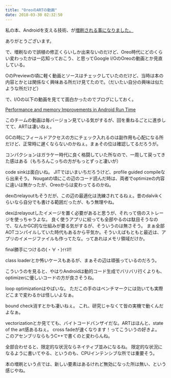 ```yaml
---
title: "OreoのARTの動画"
date: 2018-03-30 02:32:50
---
```


私の本、Androidを支える技術、が[増刷される事になりました。](https://twitter.com/wdpress/status/979259917587636224?s=19)

ありがとうございます。

で、増刷なので誤植の修正くらいしか出来ないのだけど、Oreo時代にどのくらい変わったかは一応知っておこう、と思ってGoogle I/OのOreoの動画とか見直している。

OのPreviewの頃に軽く動画とソースはチェックしていたのだけど、当時は本の内容とかとは関係なく興味ある所だけ見てたので。（だいたい自分の興味は似たような所だけど）

で、I/Oの以下の動画を見てて面白かったのでブログにしておく。

[Performance and memory Improvements in Android Run Time](https://youtu.be/iFE2Utbv1Oo)

このチームの動画は毎バージョン見ている気がするが、回を重ねるごとに進歩してて、ARTは凄いねぇ。

GCの時にフィールドアクセスの方にチェック入れるのは副作用も心配になる所だけど、正常時に遅くならないのかねぇ。まぁその位は確認してるだろうが。

コンパクションはガラケー時代に良く格闘していた所なので、一周して戻ってきた感はある（もちろんこっちの方がもっとずっと凄いが）

code sinkは面白いね。
JITではいまいちだろうけど、profile guided compileなら出来そう。
Nougatの頃にこの辺のコード読んだ時は、両者でoptimizeの内容に違いは無かったが、Oreoからは変わってるのかね。

dexのrelayoutもそうだが、この辺の最適化は洗練されてるねぇ。昔のdalvikくらいなら自分でも書ける範囲だったが、もう無理やね。

dexはrelayoutしたイメージを置く必要があると思うが、それって倍のストレージを使っちゃうよな。
良く使うアプリに絞っても全部やるのは駄目そうなので、なんかGC的な仕組みが要る気がするが、そういうのは無さそう。
まぁ全部AOTコンパイルしていた時代もあるから平気か。そういえばもともと最近は、アプリのイメージファイルも作ってたな。ってあれはメモリ領域だけか。

final勝手につけるの(・∀・)ｲｲﾈ!!

class loaderとか怖いケースもあるが、まぁその辺は頑張っているのだろう。

こういうのを見ると、やはりAndroidは動的コード生成でバリバリ行くよりも、optimizerに優しいコードの方が良さそうね。

loop optimizationはやばいな。
ただこの手のはベンチマークには効いても実際どこまで変わるかは怪しいよなぁ。

bound check消すとかも凄いねぇ。
これ、研究じゃなくて皆の実機で動くんだよなぁ。

vectorizationとか見てても、バイトコードバンザイだな。ARTはほんと、state of the art感あるねぇ。
cross fadeが速くなります！ってこういうの好きよ。  
このアセンブリならもうC++で書くのと変わらんね。

全部合わせると、限定的な状況ならネイティブ並みになるね。
限定的な状況になるように書いてやる、というのも、CPUインテンシブな所では重要そう。

本の増刷という点では、新しい要素はあるけれど無効になった所は無い、という感じやね。
